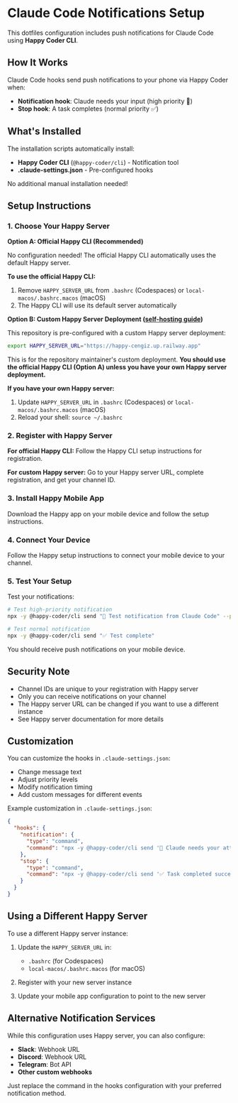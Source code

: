 # Claude Code Notifications Setup

This dotfiles configuration includes push notifications for Claude Code using **Happy Coder CLI**.

## How It Works

Claude Code hooks send push notifications to your phone via Happy Coder when:
- **Notification hook**: Claude needs your input (high priority 🔔)
- **Stop hook**: A task completes (normal priority ✅)

## What's Installed

The installation scripts automatically install:
- **Happy Coder CLI** (`@happy-coder/cli`) - Notification tool
- **.claude-settings.json** - Pre-configured hooks

No additional manual installation needed!

## Setup Instructions

### 1. Choose Your Happy Server

**Option A: Official Happy CLI (Recommended)**

No configuration needed! The official Happy CLI automatically uses the default Happy server.

**To use the official Happy CLI:**
1. Remove `HAPPY_SERVER_URL` from `.bashrc` (Codespaces) or `local-macos/.bashrc.macos` (macOS)
2. The Happy CLI will use its default server automatically

**Option B: Custom Happy Server Deployment ([self-hosting guide](https://happy.engineering/docs/guides/self-hosting/))**

This repository is pre-configured with a custom Happy server deployment:
```bash
export HAPPY_SERVER_URL="https://happy-cengiz.up.railway.app"
```

This is for the repository maintainer's custom deployment. **You should use the official Happy CLI (Option A) unless you have your own Happy server deployment.**

**If you have your own Happy server:**
1. Update `HAPPY_SERVER_URL` in `.bashrc` (Codespaces) or `local-macos/.bashrc.macos` (macOS)
2. Reload your shell: `source ~/.bashrc`

### 2. Register with Happy Server

**For official Happy CLI:** Follow the Happy CLI setup instructions for registration.

**For custom Happy server:** Go to your Happy server URL, complete registration, and get your channel ID.

### 3. Install Happy Mobile App

Download the Happy app on your mobile device and follow the setup instructions.

### 4. Connect Your Device

Follow the Happy setup instructions to connect your mobile device to your channel.

### 5. Test Your Setup

Test your notifications:
```bash
# Test high-priority notification
npx -y @happy-coder/cli send "🔔 Test notification from Claude Code" --priority high

# Test normal notification
npx -y @happy-coder/cli send "✅ Test complete"
```

You should receive push notifications on your mobile device.

## Security Note

- Channel IDs are unique to your registration with Happy server
- Only you can receive notifications on your channel
- The Happy server URL can be changed if you want to use a different instance
- See Happy server documentation for more details

## Customization

You can customize the hooks in `.claude-settings.json`:
- Change message text
- Adjust priority levels
- Modify notification timing
- Add custom messages for different events

Example customization in `.claude-settings.json`:
```json
{
  "hooks": {
    "notification": {
      "type": "command",
      "command": "npx -y @happy-coder/cli send '🔔 Claude needs your attention!' --priority high"
    },
    "stop": {
      "type": "command",
      "command": "npx -y @happy-coder/cli send '✅ Task completed successfully!'"
    }
  }
}
```

## Using a Different Happy Server

To use a different Happy server instance:

1. Update the `HAPPY_SERVER_URL` in:
   - `.bashrc` (for Codespaces)
   - `local-macos/.bashrc.macos` (for macOS)

2. Register with your new server instance

3. Update your mobile app configuration to point to the new server

## Alternative Notification Services

While this configuration uses Happy server, you can also configure:
- **Slack**: Webhook URL
- **Discord**: Webhook URL
- **Telegram**: Bot API
- **Other custom webhooks**

Just replace the command in the hooks configuration with your preferred notification method.
